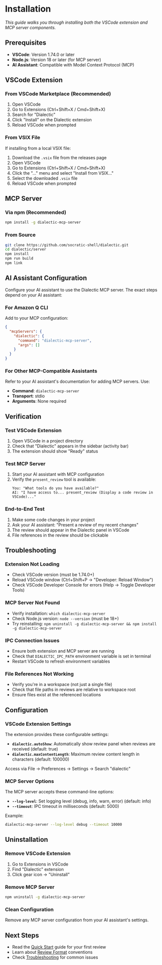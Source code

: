 # Installation

*This guide walks you through installing both the VSCode extension and MCP server components.*

## Prerequisites

- **VSCode**: Version 1.74.0 or later
- **Node.js**: Version 18 or later (for MCP server)
- **AI Assistant**: Compatible with Model Context Protocol (MCP)

## VSCode Extension

### From VSCode Marketplace (Recommended)

1. Open VSCode
2. Go to Extensions (Ctrl+Shift+X / Cmd+Shift+X)
3. Search for "Dialectic"
4. Click "Install" on the Dialectic extension
5. Reload VSCode when prompted

### From VSIX File

If installing from a local VSIX file:

1. Download the `.vsix` file from the releases page
2. Open VSCode
3. Go to Extensions (Ctrl+Shift+X / Cmd+Shift+X)
4. Click the "..." menu and select "Install from VSIX..."
5. Select the downloaded `.vsix` file
6. Reload VSCode when prompted

## MCP Server

### Via npm (Recommended)

```bash
npm install -g dialectic-mcp-server
```

### From Source

```bash
git clone https://github.com/socratic-shell/dialectic.git
cd dialectic/server
npm install
npm run build
npm link
```

## AI Assistant Configuration

Configure your AI assistant to use the Dialectic MCP server. The exact steps depend on your AI assistant:

### For Amazon Q CLI

Add to your MCP configuration:

```json
{
  "mcpServers": {
    "dialectic": {
      "command": "dialectic-mcp-server",
      "args": []
    }
  }
}
```

### For Other MCP-Compatible Assistants

Refer to your AI assistant's documentation for adding MCP servers. Use:
- **Command**: `dialectic-mcp-server`
- **Transport**: stdio
- **Arguments**: None required

## Verification

### Test VSCode Extension

1. Open VSCode in a project directory
2. Check that "Dialectic" appears in the sidebar (activity bar)
3. The extension should show "Ready" status

### Test MCP Server

1. Start your AI assistant with MCP configuration
2. Verify the `present_review` tool is available:
   ```
   You: "What tools do you have available?"
   AI: "I have access to... present_review (Display a code review in VSCode)..."
   ```

### End-to-End Test

1. Make some code changes in your project
2. Ask your AI assistant: "Present a review of my recent changes"
3. The review should appear in the Dialectic panel in VSCode
4. File references in the review should be clickable

## Troubleshooting

### Extension Not Loading

- Check VSCode version (must be 1.74.0+)
- Reload VSCode window (Ctrl+Shift+P → "Developer: Reload Window")
- Check VSCode Developer Console for errors (Help → Toggle Developer Tools)

### MCP Server Not Found

- Verify installation: `which dialectic-mcp-server`
- Check Node.js version: `node --version` (must be 18+)
- Try reinstalling: `npm uninstall -g dialectic-mcp-server && npm install -g dialectic-mcp-server`

### IPC Connection Issues

- Ensure both extension and MCP server are running
- Check that `DIALECTIC_IPC_PATH` environment variable is set in terminal
- Restart VSCode to refresh environment variables

### File References Not Working

- Verify you're in a workspace (not just a single file)
- Check that file paths in reviews are relative to workspace root
- Ensure files exist at the referenced locations

## Configuration

### VSCode Extension Settings

The extension provides these configurable settings:

- **`dialectic.autoShow`**: Automatically show review panel when reviews are received (default: true)
- **`dialectic.maxContentLength`**: Maximum review content length in characters (default: 100000)

Access via File → Preferences → Settings → Search "dialectic"

### MCP Server Options

The MCP server accepts these command-line options:

- **`--log-level`**: Set logging level (debug, info, warn, error) (default: info)
- **`--timeout`**: IPC timeout in milliseconds (default: 5000)

Example:
```bash
dialectic-mcp-server --log-level debug --timeout 10000
```

## Uninstallation

### Remove VSCode Extension

1. Go to Extensions in VSCode
2. Find "Dialectic" extension
3. Click gear icon → "Uninstall"

### Remove MCP Server

```bash
npm uninstall -g dialectic-mcp-server
```

### Clean Configuration

Remove any MCP server configuration from your AI assistant's settings.

## Next Steps

- Read the [Quick Start](./quick-start.md) guide for your first review
- Learn about [Review Format](./review-format.md) conventions
- Check [Troubleshooting](./troubleshooting.md) for common issues
